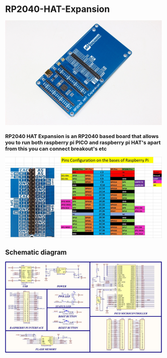 # RP2040-HAT-Expansion

<img src = "https://github.com/sbcshop/RP2040-HAT-Expansion/blob/main/images/img.JPG"/>

### RP2040 HAT Expansion is an RP2040 based board that allows you to run both raspberry pi PICO and raspberry pi HAT's apart from this you can connect breakout's etc

<img src = "https://github.com/sbcshop/RP2040-HAT-Expansion/blob/main/images/img1.JPG"/>

## Schematic diagram
<img src = "https://github.com/sbcshop/RP2040-HAT-Expansion/blob/main/images/img4.JPG"/>
